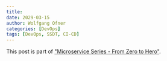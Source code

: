 ```yaml
---
title: 
date: 2029-03-15
author: Wolfgang Ofner
categories: [DevOps]
tags: [DevOps, SSDT, CI-CD]
---
```




This post is part of ["Microservice Series - From Zero to Hero"](/microservice-series-from-zero-to-hero).